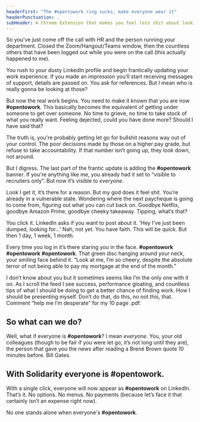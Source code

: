 ```yaml
---
headerFirst: "The #opentowork ring sucks, make everyone wear it" 
headerPunctuation: .
subHeader: A Chrome Extension that makes you feel less shit about looking for work.
---
```


So you've just come off the call with HR and the person running your department. Closed the Zoom/Hangout/Teams window, then the countless others that have been logged out while you were on the call (this actually happened to me). 

You rush to your dusty LinkedIn profile and begin frantically updating your work experience. If you made an impression you’ll start receiving messages of support, details are passed on. You ask for references. But I mean who is really gonna be looking at those?

But now the real work begins. You need to make it known that you are now **#opentowork**. This basically becomes the equivalent of getting under someone to get over someone. No time to grieve, no time to take stock of what you really want. Feeling dejected, could you have done more? Should I have said that?

The truth is, you're probably getting let go for bullshit reasons way out of your control. The poor decisions made by those on a higher pay grade, but refuse to take accountability.
If that number isn’t going up, they look down, not around.

But I digress. The last part of the frantic update is adding the **#opentowork** banner. If you're anything like me, you already had it set to “visible to recruiters only”. But now it’s visible to *everyone*.

Look I get it, it’s there for a reason. But my god does it feel shit. You’re already in a vulnerable state. Wondering where the next paycheque is going to come from, figuring out what you can cut back on. Goodbye Netflix, goodbye Amazon Prime, goodbye cheeky takeaway. Tipping, what’s that?

You click it. LinkedIn asks if you want to post about it. 'Hey I've just been dumped, looking for…' Nah, not yet. You have faith. This will be quick. But then 1 day, 1 week, 1 month.

Every time you log in it’s there staring you in the face. **#opentowork** **#opentowork** **#opentowork**. That green disc hanging around your neck, your smiling face behind it. “Look at me, I’m so cheery, despite the absolute terror of not being able to pay my mortgage at the end of the month.”

I don’t know about you but it sometimes seems like I’m the only one with it on. As I scroll the feed I see success, performance gloating, and countless tips of what I should be doing to get a better chance of finding work. How I should be presenting myself. Don’t do that, do this, no not this, that. Comment “help me I’m desperate” for my 10 page .pdf.

## So what can we do<span>?</span>

Well, what if everyone is **#opentowork**? I mean *everyone*. You, your old colleagues (though to be fair if you were let go, it’s not long until they are), the person that gave you the news after reading a Brené Brown quote 10 minutes before. Bill Gates.

## With Solidarity everyone is #opentowork<span>.</span>

With a single click, everyone will now appear as **#opentowork** on LinkedIn. That’s it. No options. No menus. No payments (because let’s face it that certainly isn’t an expense right now).

No one stands alone when everyone's **#opentowork**.

